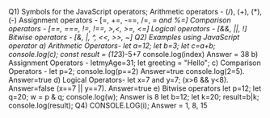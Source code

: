 Q1) Symbols for the JavaScript operators; 
Arithmetic operators - (/), (+), (*), (-) 
Assignment operators - [=, +=, -==, /=, *= and %=]
 Comparison operators - [==, ===, !=, !==, >,<, >=, <=] 
Logical operators - [&&, ||, !] 
Bitwise operators - [&, |, ^, <<, >>, ~]
Q2) Examples using JavaScript operator 
a) Arithmetic Operators- let a=12; let b=3; let c=a+b; console.log(c); const result = (12*3)-5+7 console.log(index) Answer = 38
b) Assignment Operators - letmyAge=31; let greeting = "Hello";
c) Comparison Operators - let p=2; console.log(p==2) Answer=true console.log(2=5). Answer=true
d) Logical Operators- let x=7 and y=7; (x>6 && y<8). Answer=false (x==7 || y==7). Answer=true
e) Bitwise operators let p=12; let q=20; w = p & q; console.log(w); Answer is 8 let b=12; let k=20; result=b|k; console.log(result);
Q4) CONSOLE.LOG(i); Answer = 1, 8, 15

